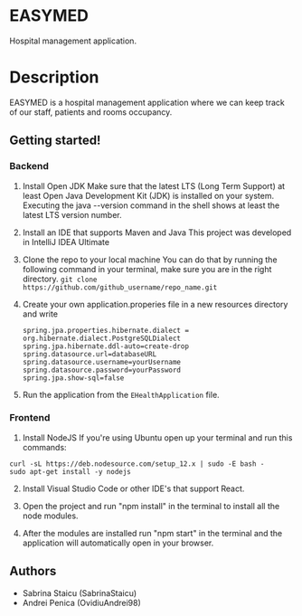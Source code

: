 # EASYMED
Hospital management application.

# Description
EASYMED is a hospital management application where we can keep track of our staff, patients and rooms occupancy.

## Getting started!

### Backend
1. Install Open JDK
Make sure that the latest LTS (Long Term Support) at least Open Java Development Kit (JDK) is installed on your system.
Executing the java --version command in the shell shows at least the latest LTS version number.

2. Install an IDE that supports Maven and Java
This project was developed in IntelliJ IDEA Ultimate

3. Clone the repo to your local machine
You can do that by running the following command in your terminal, make sure you are in the right directory.
```git clone https://github.com/github_username/repo_name.git```

4. Create your own application.properies file in a new resources directory and write
   ```
   spring.jpa.properties.hibernate.dialect = org.hibernate.dialect.PostgreSQLDialect
   spring.jpa.hibernate.ddl-auto=create-drop
   spring.datasource.url=databaseURL
   spring.datasource.username=yourUsername
   spring.datasource.password=yourPassword
   spring.jpa.show-sql=false
   ```

5. Run the application from the ```EHealthApplication``` file.

### Frontend 
1. Install NodeJS
If you're using Ubuntu open up your terminal and run this commands:
```
curl -sL https://deb.nodesource.com/setup_12.x | sudo -E bash -
sudo apt-get install -y nodejs
```

2. Install Visual Studio Code or other IDE's that support React.

3. Open the project and run "npm install" in the terminal to install all the node modules.

4. After the modules are installed run "npm start" in the terminal and the application will automatically open in your browser.

## Authors
- Sabrina Staicu (SabrinaStaicu)
- Andrei Penica (OvidiuAndrei98)
